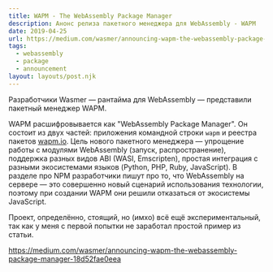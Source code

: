 ```yaml
---
title: WAPM - The WebAssembly Package Manager
description: Анонс релиза пакетного менеджера для WebAssembly - WAPM
date: 2019-04-25
url: https://medium.com/wasmer/announcing-wapm-the-webassembly-package-manager-18d52fae0eea
tags:
  - webassembly
  - package
  - announcement
layout: layouts/post.njk
---
```

Разработчики Wasmer — рантайма для WebAssembly — представили пакетный менеджер WAPM.

WAPM расшифровывается как "WebAssembly Package Manager". Он состоит из двух частей: приложения командной строки `wapm` и реестра пакетов [wapm.io](https://wapm.io). Цель нового пакетного менеджера — упрощение работы с модулями WebAssembly (запуск, распространение), поддержка разных видов ABI (WASI, Emscripten), простая интеграция с разными экосистемами языков (Python, PHP, Ruby, JavaScript). В разделе про NPM разработчики пишут про то, что WebAssembly на сервере — это совершенно новый сценарий использования технологии, поэтому при создании WAPM они решили отказаться от экосистемы JavaScript.

Проект, определённо, стоящий, но (имхо) всё ещё экспериментальный, так как у меня с первой попытки не заработал простой пример из статьи.

https://medium.com/wasmer/announcing-wapm-the-webassembly-package-manager-18d52fae0eea
